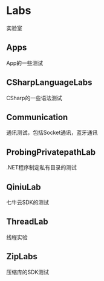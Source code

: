 # Labs
实验室

## Apps ##
App的一些测试

## CSharpLanguageLabs ##
CSharp的一些语法测试

## Communication ##
通讯测试，包括Socket通讯，蓝牙通讯

## ProbingPrivatepathLab ##
.NET程序制定私有目录的测试

## QiniuLab ##
七牛云SDK的测试

## ThreadLab ##
线程实验

## ZipLabs ##
压缩库的SDK测试

